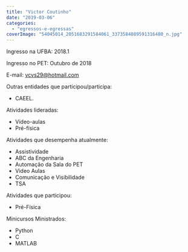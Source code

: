 ```yaml
---
title: "Victor Coutinho"
date: "2019-03-06"
categories: 
  - "egressos-e-egressas"
coverImage: "54045014_2051683291584061_3373584089591316480_n.jpg"
---
```


Ingresso na UFBA: 2018.1

Ingresso no PET: Outubro de 2018

E-mail: [vcvs29@hotmail.com](mailto:vcvs29@hotmail.com)

Outras entidades que participou/participa:

- CAEEL.

Atividades lideradas:

- Vídeo-aulas
- Pré-física

Atividades que desempenha atualmente:

- Assistividade
- ABC da Engenharia
- Automação da Sala do PET
- Video Aulas
- Comunicação e Visibilidade
- TSA

Atividades que participou:

- Pré-Física

Minicursos Ministrados:

- Python
- C
- MATLAB
